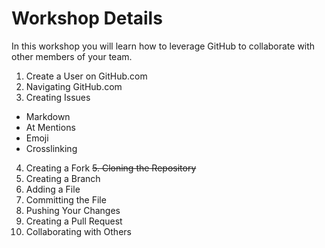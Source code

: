 # Workshop Details

In this workshop you will learn how to leverage GitHub to collaborate with other members of your team.

1. Create a User on GitHub.com
2. Navigating GitHub.com
3. Creating Issues
  * Markdown
  * At Mentions
  * Emoji
  * Crosslinking
4. Creating a Fork
~~5. Cloning the Repository~~
6. Creating a Branch
7. Adding a File
8. Committing the File
9. Pushing Your Changes
10. Creating a Pull Request
11. Collaborating with Others
